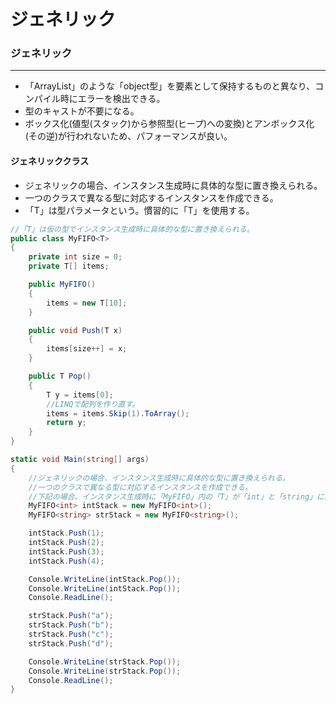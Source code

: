 #  ジェネリック
### ジェネリック
------------------
* 「ArrayList」のような「object型」を要素として保持するものと異なり、コンパイル時にエラーを検出できる。
* 型のキャストが不要になる。
* ボックス化(値型(スタック)から参照型(ヒープ)への変換)とアンボックス化(その逆)が行われないため、パフォーマンスが良い。

#### ジェネリッククラス
* ジェネリックの場合、インスタンス生成時に具体的な型に置き換えられる。
* 一つのクラスで異なる型に対応するインスタンスを作成できる。
* 「T」は型パラメータという。慣習的に「T」を使用する。

```csharp
//「T」は仮の型でインスタンス生成時に具体的な型に置き換えられる。
public class MyFIFO<T>
{
    private int size = 0;
    private T[] items;

    public MyFIFO()
    {
        items = new T[10];
    }

    public void Push(T x)
    {
        items[size++] = x;
    }

    public T Pop()
    {
        T y = items[0];
        //LINQで配列を作り直す。
        items = items.Skip(1).ToArray();
        return y;
    }
}

static void Main(string[] args)
{
    //ジェネリックの場合、インスタンス生成時に具体的な型に置き換えられる。
    //一つのクラスで異なる型に対応するインスタンスを作成できる。
    //下記の場合、インスタンス生成時に「MyFIFO」内の「T」が「int」と「string」に置き換えられる。
    MyFIFO<int> intStack = new MyFIFO<int>();
    MyFIFO<string> strStack = new MyFIFO<string>();

    intStack.Push(1);
    intStack.Push(2);
    intStack.Push(3);
    intStack.Push(4);

    Console.WriteLine(intStack.Pop());
    Console.WriteLine(intStack.Pop());
    Console.ReadLine();

    strStack.Push("a");
    strStack.Push("b");
    strStack.Push("c");
    strStack.Push("d");

    Console.WriteLine(strStack.Pop());
    Console.WriteLine(strStack.Pop());
    Console.ReadLine();
}
```
